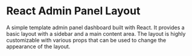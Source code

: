 # React Admin Panel Layout

A simple template admin panel dashboard built with React. It provides a basic layout with a sidebar and a main content area. The layout is highly customizable with various props that can be used to change the appearance of the layout.